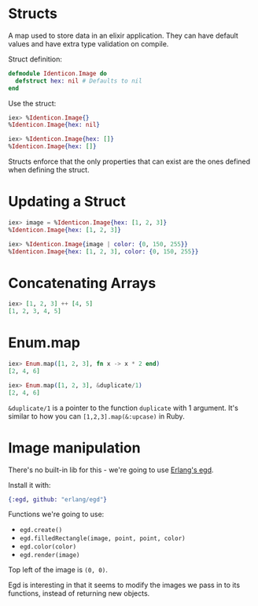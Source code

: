 # Structs

A map used to store data in an elixir application. They can have default values and have extra type validation on compile.

Struct definition:

```elixir
defmodule Identicon.Image do
  defstruct hex: nil # Defaults to nil
end
```

Use the struct:

```elixir
iex> %Identicon.Image{}
%Identicon.Image{hex: nil}

iex> %Identicon.Image{hex: []}
%Identicon.Image{hex: []}
```

Structs enforce that the only properties that can exist are the ones defined when defining the struct.

# Updating a Struct

```elixir
iex> image = %Identicon.Image{hex: [1, 2, 3]}
%Identicon.Image{hex: [1, 2, 3]}

iex> %Identicon.Image{image | color: {0, 150, 255}}
%Identicon.Image{hex: [1, 2, 3], color: {0, 150, 255}}
```

# Concatenating Arrays

```elixir
iex> [1, 2, 3] ++ [4, 5]
[1, 2, 3, 4, 5]
```

# Enum.map

```elixir
iex> Enum.map([1, 2, 3], fn x -> x * 2 end)
[2, 4, 6]

iex> Enum.map([1, 2, 3], &duplicate/1)
[2, 4, 6]
```

`&duplicate/1` is a pointer to the function `duplicate` with 1 argument. It's similar to how you can `[1,2,3].map(&:upcase)` in Ruby.

# Image manipulation

There's no built-in lib for this - we're going to use [Erlang's egd](http://erlang.org/documentation/doc-6.1/lib/percept-0.8.9/doc/html/egd.html).

Install it with:

```elixir
{:egd, github: "erlang/egd"}
```

Functions we're going to use:
* `egd.create()`
* `egd.filledRectangle(image, point, point, color)`
* `egd.color(color)`
* `egd.render(image)`

Top left of the image is `(0, 0)`.

Egd is interesting in that it seems to modify the images we pass in to its functions, instead of returning new objects.
